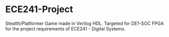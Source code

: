 # ECE241-Project
Stealth/Platformer Game made in Verilog HDL. Targeted for DE1-SOC FPGA for the project requirements of ECE241 - Digital Systems.
